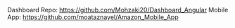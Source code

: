 Dashboard Repo: https://github.com/Mohzaki20/Dashboard_Angular 
Mobile App: https://github.com/moataznayel/Amazon_Mobile_App


